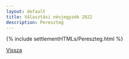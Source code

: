 ```yaml
---
layout: default
title: Választási névjegyzék 2022
description: Pereszteg
---
```


{% include settlementHTMLs/Pereszteg.html %}

[Vissza](./)